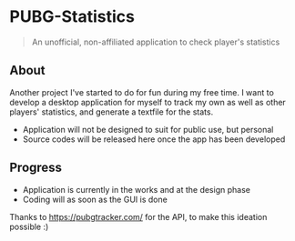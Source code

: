 # PUBG-Statistics
> An unofficial, non-affiliated application to check player's statistics

## About
Another project I've started to do for fun during my free time. I want to develop a desktop application for myself to track my own
as well as other players' statistics, and generate a textfile for the stats.

* Application will not be designed to suit for public use, but personal
* Source codes will be released here once the app has been developed

## Progress
- Application is currently in the works and at the design phase
- Coding will as soon as the GUI is done

Thanks to https://pubgtracker.com/ for the API, to make this ideation possible :)
